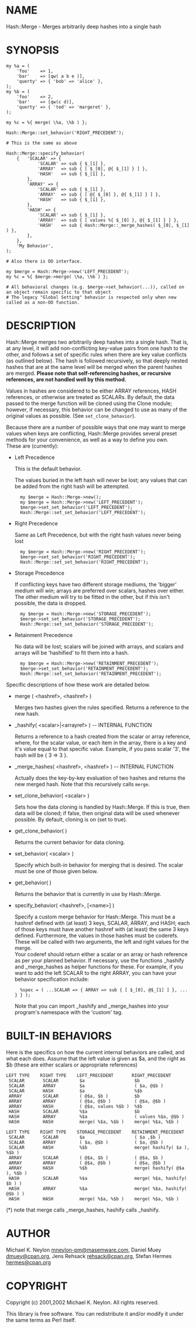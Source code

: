 # NAME

Hash::Merge - Merges arbitrarily deep hashes into a single hash

# SYNOPSIS

    my %a = (
        'foo'    => 1,
        'bar'    => [qw( a b e )],
        'querty' => { 'bob' => 'alice' },
    );
    my %b = (
        'foo'    => 2,
        'bar'    => [qw(c d)],
        'querty' => { 'ted' => 'margeret' },
    );
    
    my %c = %{ merge( \%a, \%b ) };
    
    Hash::Merge::set_behavior('RIGHT_PRECEDENT');
    
    # This is the same as above
    
    Hash::Merge::specify_behavior(
        {   'SCALAR' => {
                'SCALAR' => sub { $_[1] },
                'ARRAY'  => sub { [ $_[0], @{ $_[1] } ] },
                'HASH'   => sub { $_[1] },
            },
            'ARRAY' => {
                'SCALAR' => sub { $_[1] },
                'ARRAY'  => sub { [ @{ $_[0] }, @{ $_[1] } ] },
                'HASH'   => sub { $_[1] },
            },
            'HASH' => {
                'SCALAR' => sub { $_[1] },
                'ARRAY'  => sub { [ values %{ $_[0] }, @{ $_[1] } ] },
                'HASH'   => sub { Hash::Merge::_merge_hashes( $_[0], $_[1] ) },
            },
        },
        'My Behavior',
    );
    
    # Also there is OO interface.
    
    my $merge = Hash::Merge->new('LEFT_PRECEDENT');
    my %c = %{ $merge->merge( \%a, \%b ) };
    
    # All behavioral changes (e.g. $merge->set_behavior(...)), called on an object remain specific to that object
    # The legacy "Global Setting" behavior is respected only when new called as a non-OO function.

# DESCRIPTION

Hash::Merge merges two arbitrarily deep hashes into a single hash.  That
is, at any level, it will add non-conflicting key-value pairs from one
hash to the other, and follows a set of specific rules when there are key
value conflicts (as outlined below).  The hash is followed recursively,
so that deeply nested hashes that are at the same level will be merged 
when the parent hashes are merged.  **Please note that self-referencing
hashes, or recursive references, are not handled well by this method.**

Values in hashes are considered to be either ARRAY references, 
HASH references, or otherwise are treated as SCALARs.  By default, the 
data passed to the merge function will be cloned using the Clone module; 
however, if necessary, this behavior can be changed to use as many of 
the original values as possible.  (See `set_clone_behavior`). 

Because there are a number of possible ways that one may want to merge
values when keys are conflicting, Hash::Merge provides several preset
methods for your convenience, as well as a way to define you own.  
These are (currently):

- Left Precedence

    This is the default behavior.

    The values buried in the left hash will never
    be lost; any values that can be added from the right hash will be
    attempted.

        my $merge = Hash::Merge->new();
        my $merge = Hash::Merge->new('LEFT_PRECEDENT');
        $merge->set_set_behavior('LEFT_PRECEDENT');
        Hash::Merge::set_set_behavior('LEFT_PRECEDENT');

- Right Precedence

    Same as Left Precedence, but with the right
    hash values never being lost

        my $merge = Hash::Merge->new('RIGHT_PRECEDENT');
        $merge->set_set_behavior('RIGHT_PRECEDENT');
        Hash::Merge::set_set_behavior('RIGHT_PRECEDENT');

- Storage Precedence

    If conflicting keys have two different
    storage mediums, the 'bigger' medium will win; arrays are preferred over
    scalars, hashes over either.  The other medium will try to be fitted in
    the other, but if this isn't possible, the data is dropped.

        my $merge = Hash::Merge->new('STORAGE_PRECEDENT');
        $merge->set_set_behavior('STORAGE_PRECEDENT');
        Hash::Merge::set_set_behavior('STORAGE_PRECEDENT');

- Retainment Precedence

    No data will be lost; scalars will be joined
    with arrays, and scalars and arrays will be 'hashified' to fit them into
    a hash.

        my $merge = Hash::Merge->new('RETAINMENT_PRECEDENT');
        $merge->set_set_behavior('RETAINMENT_PRECEDENT');
        Hash::Merge::set_set_behavior('RETAINMENT_PRECEDENT');

Specific descriptions of how these work are detailed below.

- merge ( &lt;hashref>, &lt;hashref> )

    Merges two hashes given the rules specified.  Returns a reference to 
    the new hash.

- \_hashify( &lt;scalar>|&lt;arrayref> ) -- INTERNAL FUNCTION

    Returns a reference to a hash created from the scalar or array reference, 
    where, for the scalar value, or each item in the array, there is a key
    and it's value equal to that specific value.  Example, if you pass scalar
    '3', the hash will be { 3 => 3 }.

- \_merge\_hashes( &lt;hashref>, &lt;hashref> ) -- INTERNAL FUNCTION

    Actually does the key-by-key evaluation of two hashes and returns 
    the new merged hash.  Note that this recursively calls `merge`.

- set\_clone\_behavior( &lt;scalar> ) 

    Sets how the data cloning is handled by Hash::Merge.  If this is true,
    then data will be cloned; if false, then original data will be used
    whenever possible.  By default, cloning is on (set to true).

- get\_clone\_behavior( )

    Returns the current behavior for data cloning.

- set\_behavior( &lt;scalar> )

    Specify which built-in behavior for merging that is desired.  The scalar
    must be one of those given below.

- get\_behavior( )

    Returns the behavior that is currently in use by Hash::Merge.

- specify\_behavior( &lt;hashref>, \[&lt;name>\] )

    Specify a custom merge behavior for Hash::Merge.  This must be a hashref
    defined with (at least) 3 keys, SCALAR, ARRAY, and HASH; each of those
    keys must have another hashref with (at least) the same 3 keys defined.
    Furthermore, the values in those hashes must be coderefs.  These will be
    called with two arguments, the left and right values for the merge.  
    Your coderef should return either a scalar or an array or hash reference
    as per your planned behavior.  If necessary, use the functions
    \_hashify and \_merge\_hashes as helper functions for these.  For example,
    if you want to add the left SCALAR to the right ARRAY, you can have your
    behavior specification include:

        %spec = ( ...SCALAR => { ARRAY => sub { [ $_[0], @$_[1] ] }, ... } } );

    Note that you can import \_hashify and \_merge\_hashes into your program's
    namespace with the 'custom' tag.

# BUILT-IN BEHAVIORS

Here is the specifics on how the current internal behaviors are called, 
and what each does.  Assume that the left value is given as $a, and
the right as $b (these are either scalars or appropriate references)

    LEFT TYPE    RIGHT TYPE    LEFT_PRECEDENT       RIGHT_PRECEDENT
     SCALAR       SCALAR        $a                   $b
     SCALAR       ARRAY         $a                   ( $a, @$b )
     SCALAR       HASH          $a                   %$b
     ARRAY        SCALAR        ( @$a, $b )          $b
     ARRAY        ARRAY         ( @$a, @$b )         ( @$a, @$b )
     ARRAY        HASH          ( @$a, values %$b )  %$b 
     HASH         SCALAR        %$a                  $b
     HASH         ARRAY         %$a                  ( values %$a, @$b )
     HASH         HASH          merge( %$a, %$b )    merge( %$a, %$b )

    LEFT TYPE    RIGHT TYPE    STORAGE_PRECEDENT    RETAINMENT_PRECEDENT
     SCALAR       SCALAR        $a                   ( $a ,$b )
     SCALAR       ARRAY         ( $a, @$b )          ( $a, @$b )
     SCALAR       HASH          %$b                  merge( hashify( $a ), %$b )
     ARRAY        SCALAR        ( @$a, $b )          ( @$a, $b )
     ARRAY        ARRAY         ( @$a, @$b )         ( @$a, @$b )
     ARRAY        HASH          %$b                  merge( hashify( @$a ), %$b )
     HASH         SCALAR        %$a                  merge( %$a, hashify( $b ) )
     HASH         ARRAY         %$a                  merge( %$a, hashify( @$b ) )
     HASH         HASH          merge( %$a, %$b )    merge( %$a, %$b )

(\*) note that merge calls \_merge\_hashes, hashify calls \_hashify.

# AUTHOR

Michael K. Neylon <mneylon-pm@masemware.com>,
Daniel Muey <dmuey@cpan.org>,
Jens Rehsack <rehsack@cpan.org>,
Stefan Hermes <hermes@cpan.org>

# COPYRIGHT

Copyright (c) 2001,2002 Michael K. Neylon. All rights reserved.

This library is free software.  You can redistribute it and/or modify it 
under the same terms as Perl itself.
